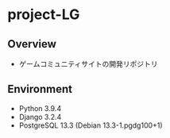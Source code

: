 # project-LG

## Overview

- ゲームコミュニティサイトの開発リポジトリ

## Environment

- Python 3.9.4
- Django 3.2.4
- PostgreSQL 13.3 (Debian 13.3-1.pgdg100+1)
